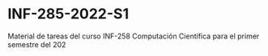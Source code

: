 # INF-285-2022-S1
Material de tareas del curso INF-258 Computación Científica para el primer semestre del 202
